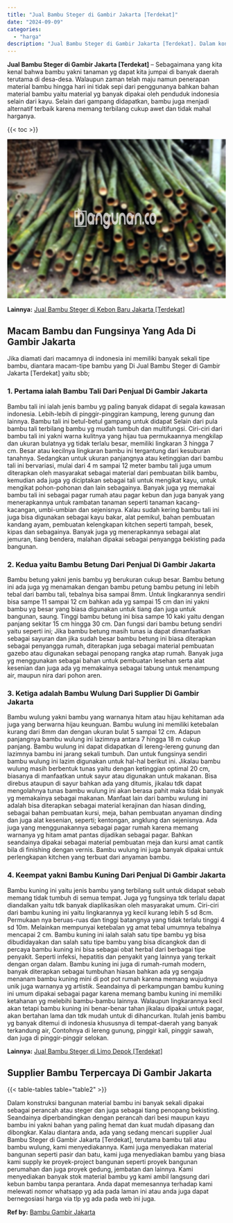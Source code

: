 ```yaml
---
title: "Jual Bambu Steger di Gambir Jakarta [Terdekat]"
date: "2024-09-09"
categories: 
  - "harga"
description: "Jual Bambu Steger di Gambir Jakarta [Terdekat]. Dalam konstruksi bangunan material bambu ini banyak sekali dipakai sebagai perancah atau steger dan juga seba..."
---
```


**Jual Bambu Steger di Gambir Jakarta \[Terdekat\]** – Sebagaimana yang kita kenal bahwa bambu yakni tanaman yg dapat kita jumpai di banyak daerah terutama di desa-desa. Walaupun zaman telah maju namun penerapan material bambu hingga hari ini tidak sepi dari penggunanya bahkan bahan material bambu yaitu material yg banyak dipakai oleh penduduk indonesia selain dari kayu. Selain dari gampang didapatkan, bambu juga menjadi alternatif terbaik karena memang terbilang cukup awet dan tidak mahal harganya.

{{< toc >}}

![Jual Bambu Steger di Gambir Jakarta [Terdekat]](/images/jual-bambu-tali-09.png)

**Lainnya:** [Jual Bambu Steger di Kebon Baru Jakarta \[Terdekat\]](https://bambu.bangunan.co/jual-bambu-steger-di-kebon-baru-jakarta-terdekat/)

## Macam Bambu dan Fungsinya Yang Ada Di Gambir Jakarta

Jika diamati dari macamnya di indonesia ini memiliki banyak sekali tipe bambu, diantara macam-tipe bambu yang Di Jual Bambu Steger di Gambir Jakarta \[Terdekat\] yaitu sbb;

### 1\. Pertama ialah Bambu Tali Dari Penjual Di Gambir Jakarta

Bambu tali ini ialah jenis bambu yg paling banyak didapat di segala kawasan indonesia. Lebih-lebih di pinggir-pinggiran kampung, lereng gunung dan lainnya. Bambu tali ini betul-betul gampang untuk didapat Selain dari pula bambu tali terbilang bambu yg mudah tumbuh dan multifungsi. Ciri-ciri dari bambu tali ini yakni warna kulitnya yang hijau tua permukaannya mengkilap dan ukuran bulatnya yg tidak terlalu besar, memiliki lingkaran 3 hingga 7 cm. Besar atau kecilnya lingkaran bambu ini tergantung dari kesuburan tanahnya. Sedangkan untuk ukuran panjangnya atau ketinggian dari bambu tali ini bervariasi, mulai dari 4 m sampai 12 meter bambu tali juga umum diterapkan oleh masyarakat sebagai material dari pembuatan bilik bambu, kemudian ada juga yg diciptakan sebagai tali untuk mengikat kayu, untuk mengikat pohon-pohonan dan lain sebagainya. Banyak juga yg memakai bambu tali ini sebagai pagar rumah atau pagar kebun dan juga banyak yang menerapkannya untuk rambatan tanaman seperti tanaman kacang-kacangan, umbi-umbian dan sejenisnya. Kalau sudah kering bambu tali ini juga bisa digunakan sebagai kayu bakar, alat pemikul, bahan pembuatan kandang ayam, pembuatan kelengkapan kitchen seperti tampah, besek, kipas dan sebagainya. Banyak juga yg menerapkannya sebagai alat jemuran, tiang bendera, malahan dipakai sebagai penyangga bekisting pada bangunan.

### 2\. Kedua yaitu Bambu Betung Dari Penjual Di Gambir Jakarta

Bambu betung yakni jenis bambu yg berukuran cukup besar. Bambu betung ini ada juga yg menamakan dengan bambu petung bambu petung ini lebih tebal dari bambu tali, tebalnya bisa sampai 8mm. Untuk lingkarannya sendiri bisa sampe 11 sampai 12 cm bahkan ada yg sampai 15 cm dan ini yakni bambu yg besar yang biasa digunakan untuk tiang dan juga untuk bangunan, saung. Tinggi bambu betung ini bisa sampe 10 kaki yaitu dengan panjang sekitar 15 cm hingga 30 cm. Dan fungsi dari bambu betung sendiri yaitu seperti ini; Jika bambu betung masih tunas ia dapat dimanfaatkan sebagai sayuran dan jika sudah besar bambu betung ini biasa diterapkan sebagai penyangga rumah, diterapkan juga sebagai material pembuatan gazebo atau digunakan sebagai penopang rangka atap rumah. Banyak juga yg menggunakan sebagai bahan untuk pembuatan lesehan serta alat kesenian dan juga ada yg memakainya sebagai tabung untuk menampung air, maupun nira dari pohon aren.

### 3\. Ketiga adalah Bambu Wulung Dari Supplier Di Gambir Jakarta

Bambu wulung yakni bambu yang warnanya hitam atau hijau kehitaman ada juga yang berwarna hijau keunguan. Bambu wulung ini memiliki ketebalan kurang dari 8mm dan dengan ukuran bulat 5 sampai 12 cm. Adapun panjangnya bambu wulung ini lazimnya antara 7 hingga 18 m cukup panjang. Bambu wulung ini dapat didapatkan di lereng-lereng gunung dan lazimnya bambu ini jarang sekali tumbuh. Dan untuk fungsinya sendiri bambu wulung ini lazim digunakan untuk hal-hal berikut ini. Jikalau bambu wulung masih berbentuk tunas yaitu dengan ketinggian optimal 20 cm, biasanya di manfaatkan untuk sayur atau digunakan untuk makanan. Bisa direbus ataupun di sayur bahkan ada yang ditumis, jikalau tdk dapat mengolahnya tunas bambu wulung ini akan berasa pahit maka tidak banyak yg memakainya sebagai makanan. Manfaat lain dari bambu wulung ini adalah bisa diterapkan sebagai material kerajinan dan hiasan dinding, sebagai bahan pembuatan kursi, meja, bahan pembuatan anyaman dinding dan juga alat kesenian, seperti; kentongan, angklung dan sejenisnya. Ada juga yang menggunakannya sebagai pagar rumah karena memang warnanya yg hitam amat pantas dijadikan sebagai pagar. Bahkan seandainya dipakai sebagai material pembuatan meja dan kursi amat cantik bila di finishing dengan vernis. Bambu wulung ini juga banyak dipakai untuk perlengkapan kitchen yang terbuat dari anyaman bambu.

### 4\. Keempat yakni Bambu Kuning Dari Penjual Di Gambir Jakarta

Bambu kuning ini yaitu jenis bambu yang terbilang sulit untuk didapat sebab memang tidak tumbuh di semua tempat. Juga yg fungsinya tdk terlalu dapat diandalkan yaitu tdk banyak diaplikasikan oleh masyarakat umum. Ciri-ciri dari bambu kuning ini yaitu lingkarannya yg kecil kurang lebih 5 sd 8cm. Permukaan nya beruas-ruas dan tinggi batangnya yang tidak terlalu tinggi 4 sd 10m. Melainkan mempunyai ketebalan yg amat tebal umumnya tebalnya mencapai 2 cm. Bambu kuning ini ialah salah satu tipe bambu yg bisa dibudidayakan dan salah satu tipe bambu yang bisa dicangkok dan di percaya bambu kuning ini bisa sebagai obat herbal dari berbagai tipe penyakit. Seperti infeksi, hepatitis dan penyakit yang lainnya yang terkait dengan organ dalam. Bambu kuning ini juga di rumah-rumah modern, banyak diterapkan sebagai tumbuhan hiasan bahkan ada yg sengaja menanam bambu kuning mini di pot pot rumah karena memang wujudnya unik juga warnanya yg artistik. Seandainya di perkampungan bambu kuning ini umum dipakai sebagai pagar karena memang bambu kuning ini memiliki ketahanan yg melebihi bambu-bambu lainnya. Walaupun lingkarannya kecil akan tetapi bambu kuning ini benar-benar tahan jikalau dipakai untuk pagar, akan bertahan lama dan tdk mudah untuk di dihancurkan. Itulah jenis bambu yg banyak ditemui di indonesia khususnya di tempat-daerah yang banyak terkandung air, Contohnya di lereng gunung, pinggir kali, pinggir sawah, dan juga di pinggir-pinggir selokan.

**Lainnya:** [Jual Bambu Steger di Limo Depok \[Terdekat\]](https://bambu.bangunan.co/jual-bambu-steger-di-limo-depok-terdekat/)

## Supplier Bambu Terpercaya Di Gambir Jakarta

{{< table-tables table="table2" >}}

Dalam konstruksi bangunan material bambu ini banyak sekali dipakai sebagai perancah atau steger dan juga sebagai tiang penopang bekisting. Seandainya diperbandingkan dengan perancah dari besi maupun kayu bambu ini yakni bahan yang paling hemat dan kuat mudah dipasang dan dibongkar. Kalau diantara anda, ada yang sedang mencari supplier Jual Bambu Steger di Gambir Jakarta \[Terdekat\], terutama bambu tali atau bambu wulung, kami menyediakannya. Kami juga menyediakan material bangunan seperti pasir dan batu, kami juga menyediakan bambu yang biasa kami supply ke proyek-project bangunan seperti proyek bangunan perumahan dan juga proyek gedung, jembatan dan lainnya. Kami menyediakan banyak stok material bambu yg kami ambil langsung dari kebun bambu tanpa perantara. Anda dapat memesannya terhadap kami melewati nomor whatsapp yg ada pada laman ini atau anda juga dapat bernegosiasi harga via tlp yg ada pada web ini juga.

**Ref by:** [Bambu Gambir Jakarta](https://id.wikipedia.org/wiki/Bambu)
